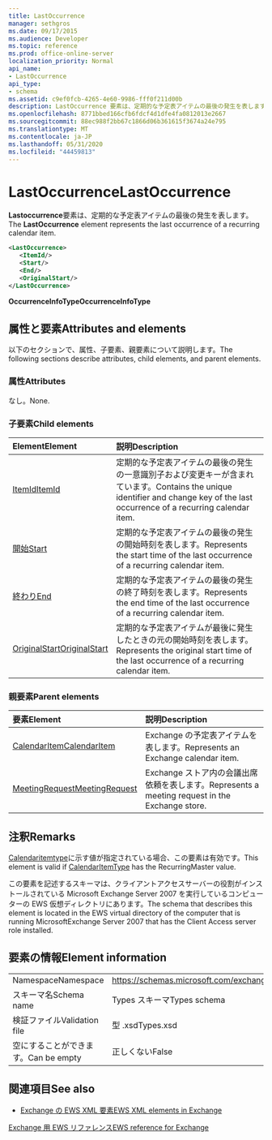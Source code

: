 ```yaml
---
title: LastOccurrence
manager: sethgros
ms.date: 09/17/2015
ms.audience: Developer
ms.topic: reference
ms.prod: office-online-server
localization_priority: Normal
api_name:
- LastOccurrence
api_type:
- schema
ms.assetid: c9ef0fcb-4265-4e60-9986-fff0f211d00b
description: LastOccurrence 要素は、定期的な予定表アイテムの最後の発生を表します。
ms.openlocfilehash: 8771bbed166cfb6fdcf4d1dfe4fa0812013e2667
ms.sourcegitcommit: 88ec988f2bb67c1866d06b361615f3674a24e795
ms.translationtype: MT
ms.contentlocale: ja-JP
ms.lasthandoff: 05/31/2020
ms.locfileid: "44459813"
---
```

# <a name="lastoccurrence"></a><span data-ttu-id="9e743-103">LastOccurrence</span><span class="sxs-lookup"><span data-stu-id="9e743-103">LastOccurrence</span></span>

<span data-ttu-id="9e743-104">**Lastoccurrence**要素は、定期的な予定表アイテムの最後の発生を表します。</span><span class="sxs-lookup"><span data-stu-id="9e743-104">The **LastOccurrence** element represents the last occurrence of a recurring calendar item.</span></span> 
  
```xml
<LastOccurrence>
   <ItemId/>
   <Start/>
   <End/>
   <OriginalStart/>
</LastOccurrence>
```

 <span data-ttu-id="9e743-105">**OccurrenceInfoType**</span><span class="sxs-lookup"><span data-stu-id="9e743-105">**OccurrenceInfoType**</span></span>
## <a name="attributes-and-elements"></a><span data-ttu-id="9e743-106">属性と要素</span><span class="sxs-lookup"><span data-stu-id="9e743-106">Attributes and elements</span></span>

<span data-ttu-id="9e743-107">以下のセクションで、属性、子要素、親要素について説明します。</span><span class="sxs-lookup"><span data-stu-id="9e743-107">The following sections describe attributes, child elements, and parent elements.</span></span>
  
### <a name="attributes"></a><span data-ttu-id="9e743-108">属性</span><span class="sxs-lookup"><span data-stu-id="9e743-108">Attributes</span></span>

<span data-ttu-id="9e743-109">なし。</span><span class="sxs-lookup"><span data-stu-id="9e743-109">None.</span></span>
  
### <a name="child-elements"></a><span data-ttu-id="9e743-110">子要素</span><span class="sxs-lookup"><span data-stu-id="9e743-110">Child elements</span></span>

|<span data-ttu-id="9e743-111">**Element**</span><span class="sxs-lookup"><span data-stu-id="9e743-111">**Element**</span></span>|<span data-ttu-id="9e743-112">**説明**</span><span class="sxs-lookup"><span data-stu-id="9e743-112">**Description**</span></span>|
|:-----|:-----|
|[<span data-ttu-id="9e743-113">ItemId</span><span class="sxs-lookup"><span data-stu-id="9e743-113">ItemId</span></span>](itemid.md) <br/> |<span data-ttu-id="9e743-114">定期的な予定表アイテムの最後の発生の一意識別子および変更キーが含まれています。</span><span class="sxs-lookup"><span data-stu-id="9e743-114">Contains the unique identifier and change key of the last occurrence of a recurring calendar item.</span></span>  <br/> |
|[<span data-ttu-id="9e743-115">開始</span><span class="sxs-lookup"><span data-stu-id="9e743-115">Start</span></span>](start.md) <br/> |<span data-ttu-id="9e743-116">定期的な予定表アイテムの最後の発生の開始時刻を表します。</span><span class="sxs-lookup"><span data-stu-id="9e743-116">Represents the start time of the last occurrence of a recurring calendar item.</span></span>  <br/> |
|[<span data-ttu-id="9e743-117">終わり</span><span class="sxs-lookup"><span data-stu-id="9e743-117">End </span></span>](end-ex15websvcsotherref.md) <br/> |<span data-ttu-id="9e743-118">定期的な予定表アイテムの最後の発生の終了時刻を表します。</span><span class="sxs-lookup"><span data-stu-id="9e743-118">Represents the end time of the last occurrence of a recurring calendar item.</span></span>  <br/> |
|[<span data-ttu-id="9e743-119">OriginalStart</span><span class="sxs-lookup"><span data-stu-id="9e743-119">OriginalStart</span></span>](originalstart.md) <br/> |<span data-ttu-id="9e743-120">定期的な予定表アイテムが最後に発生したときの元の開始時刻を表します。</span><span class="sxs-lookup"><span data-stu-id="9e743-120">Represents the original start time of the last occurrence of a recurring calendar item.</span></span>  <br/> |
   
### <a name="parent-elements"></a><span data-ttu-id="9e743-121">親要素</span><span class="sxs-lookup"><span data-stu-id="9e743-121">Parent elements</span></span>

|<span data-ttu-id="9e743-122">**要素**</span><span class="sxs-lookup"><span data-stu-id="9e743-122">**Element**</span></span>|<span data-ttu-id="9e743-123">**説明**</span><span class="sxs-lookup"><span data-stu-id="9e743-123">**Description**</span></span>|
|:-----|:-----|
|[<span data-ttu-id="9e743-124">CalendarItem</span><span class="sxs-lookup"><span data-stu-id="9e743-124">CalendarItem</span></span>](calendaritem.md) <br/> |<span data-ttu-id="9e743-125">Exchange の予定表アイテムを表します。</span><span class="sxs-lookup"><span data-stu-id="9e743-125">Represents an Exchange calendar item.</span></span>  <br/> |
|[<span data-ttu-id="9e743-126">MeetingRequest</span><span class="sxs-lookup"><span data-stu-id="9e743-126">MeetingRequest</span></span>](meetingrequest.md) <br/> |<span data-ttu-id="9e743-127">Exchange ストア内の会議出席依頼を表します。</span><span class="sxs-lookup"><span data-stu-id="9e743-127">Represents a meeting request in the Exchange store.</span></span>  <br/> |
   
## <a name="remarks"></a><span data-ttu-id="9e743-128">注釈</span><span class="sxs-lookup"><span data-stu-id="9e743-128">Remarks</span></span>

<span data-ttu-id="9e743-129">[Calendaritemtype](calendaritemtype.md)に示す値が指定されている場合、この要素は有効です。</span><span class="sxs-lookup"><span data-stu-id="9e743-129">This element is valid if [CalendarItemType](calendaritemtype.md) has the RecurringMaster value.</span></span> 
  
<span data-ttu-id="9e743-130">この要素を記述するスキーマは、クライアントアクセスサーバーの役割がインストールされている Microsoft Exchange Server 2007 を実行しているコンピューターの EWS 仮想ディレクトリにあります。</span><span class="sxs-lookup"><span data-stu-id="9e743-130">The schema that describes this element is located in the EWS virtual directory of the computer that is running MicrosoftExchange Server 2007 that has the Client Access server role installed.</span></span>
  
## <a name="element-information"></a><span data-ttu-id="9e743-131">要素の情報</span><span class="sxs-lookup"><span data-stu-id="9e743-131">Element information</span></span>

|||
|:-----|:-----|
|<span data-ttu-id="9e743-132">Namespace</span><span class="sxs-lookup"><span data-stu-id="9e743-132">Namespace</span></span>  <br/> |https://schemas.microsoft.com/exchange/services/2006/types  <br/> |
|<span data-ttu-id="9e743-133">スキーマ名</span><span class="sxs-lookup"><span data-stu-id="9e743-133">Schema name</span></span>  <br/> |<span data-ttu-id="9e743-134">Types スキーマ</span><span class="sxs-lookup"><span data-stu-id="9e743-134">Types schema</span></span>  <br/> |
|<span data-ttu-id="9e743-135">検証ファイル</span><span class="sxs-lookup"><span data-stu-id="9e743-135">Validation file</span></span>  <br/> |<span data-ttu-id="9e743-136">型 .xsd</span><span class="sxs-lookup"><span data-stu-id="9e743-136">Types.xsd</span></span>  <br/> |
|<span data-ttu-id="9e743-137">空にすることができます。</span><span class="sxs-lookup"><span data-stu-id="9e743-137">Can be empty</span></span>  <br/> |<span data-ttu-id="9e743-138">正しくない</span><span class="sxs-lookup"><span data-stu-id="9e743-138">False</span></span>  <br/> |
   
## <a name="see-also"></a><span data-ttu-id="9e743-139">関連項目</span><span class="sxs-lookup"><span data-stu-id="9e743-139">See also</span></span>



- [<span data-ttu-id="9e743-140">Exchange の EWS XML 要素</span><span class="sxs-lookup"><span data-stu-id="9e743-140">EWS XML elements in Exchange</span></span>](ews-xml-elements-in-exchange.md)
  
[<span data-ttu-id="9e743-141">Exchange 用 EWS リファレンス</span><span class="sxs-lookup"><span data-stu-id="9e743-141">EWS reference for Exchange</span></span>](ews-reference-for-exchange.md)

